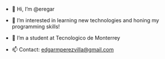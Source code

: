 - 👋 Hi, I’m @eregar

- 👀 I’m interested in learning new technologies and honing my programming skills!

- 🌱 I’m a student at Tecnologico de Monterrey

- 📫 Contact: edgarmperezvilla@gmail.com
